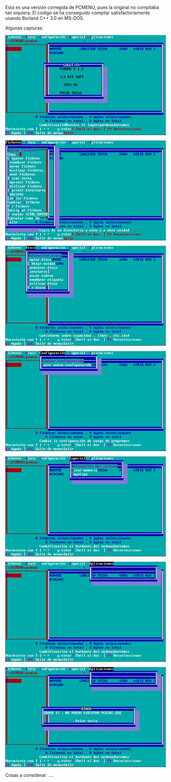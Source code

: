 Esta es una versión corregida de PCMENU, pues la original no compilaba tan siquiera.
El código se ha conseguido compilar satisfactoriamente usando Borland C++ 3.0 en MS-DOS.

Algunas capturas:

![pcmenu1](pcmenu1.png)

![pcmenu2](pcmenu2.png)

![pcmenu3](pcmenu3.png)

![pcmenu4](pcmenu4.png)

![pcmenu5](pcmenu5.png)

![pcmenu6](pcmenu6.png)

![pcmenu7](pcmenu7.png)

Cosas a considerar:
....
